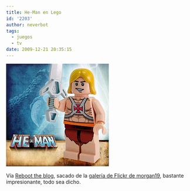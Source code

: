 ```yaml
---
title: He-Man en Lego
id: '2203'
author: neverbot
tags:
  - juegos
  - tv
date: 2009-12-21 20:35:15
---
```


![200912212033.jpg](./he-man-en-lego/200912212033.jpg)

Vía [Reboot the blog](http://blog.swas.es/post/290474859/lego-he-man), sacado de la [galería de Flickr de morgan19](http://www.flickr.com/photos/morgan19), bastante impresionante, todo sea dicho.